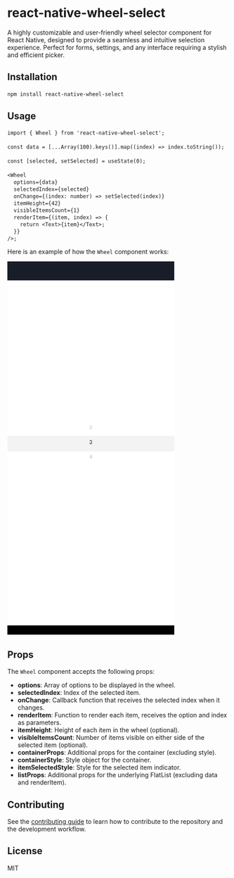 # react-native-wheel-select

A highly customizable and user-friendly wheel selector component for React Native, designed to provide a seamless and intuitive selection experience. Perfect for forms, settings, and any interface requiring a stylish and efficient picker.

## Installation

```sh
npm install react-native-wheel-select
```

## Usage

```tsx
import { Wheel } from 'react-native-wheel-select';

const data = [...Array(100).keys()].map((index) => index.toString());

const [selected, setSelected] = useState(0);

<Wheel
  options={data}
  selectedIndex={selected}
  onChange={(index: number) => setSelected(index)}
  itemHeight={42}
  visibleItemsCount={1}
  renderItem={(item, index) => {
    return <Text>{item}</Text>;
  }}
/>;
```

Here is an example of how the `Wheel` component works:

![Wheel Component Example](./resources/lib-example.gif)

## Props

The `Wheel` component accepts the following props:

- **options**: Array of options to be displayed in the wheel.
- **selectedIndex**: Index of the selected item.
- **onChange**: Callback function that receives the selected index when it changes.
- **renderItem**: Function to render each item, receives the option and index as parameters.
- **itemHeight**: Height of each item in the wheel (optional).
- **visibleItemsCount**: Number of items visible on either side of the selected item (optional).
- **containerProps**: Additional props for the container (excluding style).
- **containerStyle**: Style object for the container.
- **itemSelectedStyle**: Style for the selected item indicator.
- **listProps**: Additional props for the underlying FlatList (excluding data and renderItem).

## Contributing

See the [contributing guide](CONTRIBUTING.md) to learn how to contribute to the repository and the development workflow.

## License

MIT
